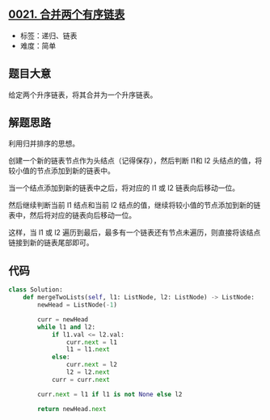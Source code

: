 ## [0021. 合并两个有序链表](https://leetcode-cn.com/problems/merge-two-sorted-lists/)

- 标签：递归、链表
- 难度：简单

## 题目大意

给定两个升序链表，将其合并为一个升序链表。

## 解题思路

利用归并排序的思想。

创建一个新的链表节点作为头结点（记得保存），然后判断 l1和 l2 头结点的值，将较小值的节点添加到新的链表中。

当一个结点添加到新的链表中之后，将对应的 l1 或 l2 链表向后移动一位。

然后继续判断当前 l1 结点和当前 l2 结点的值，继续将较小值的节点添加到新的链表中，然后将对应的链表向后移动一位。

这样，当 l1 或 l2 遍历到最后，最多有一个链表还有节点未遍历，则直接将该结点链接到新的链表尾部即可。

## 代码

```Python
class Solution:
    def mergeTwoLists(self, l1: ListNode, l2: ListNode) -> ListNode:
        newHead = ListNode(-1)

        curr = newHead
        while l1 and l2:
            if l1.val <= l2.val:
                curr.next = l1
                l1 = l1.next
            else:
                curr.next = l2
                l2 = l2.next
            curr = curr.next

        curr.next = l1 if l1 is not None else l2

        return newHead.next
```

